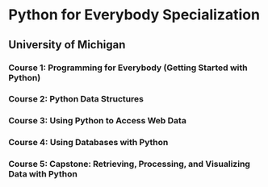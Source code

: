 # Python for Everybody Specialization

## University of Michigan

### Course 1: Programming for Everybody (Getting Started with Python)

### Course 2: Python Data Structures

### Course 3: Using Python to Access Web Data

### Course 4: Using Databases with Python

### Course 5: Capstone: Retrieving, Processing, and Visualizing Data with Python